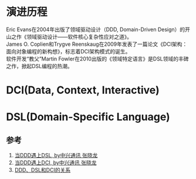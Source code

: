 # 演进历程
Eric Evans在2004年出版了领域驱动设计（DDD, Domain-Driven Design）的开山之作《领域驱动设计——软件核心复杂性应对之道》。  
James O. Coplien和Trygve Reenskaug在2009年发表了一篇论文《DCI架构：面向对象编程的新构想》，标志着DCI架构模式的诞生。  
软件开发“教父”Martin Fowler在2010出版的《领域特定语言》是DSL领域的丰碑之作，掀起DSL编程的热潮。  

# DCI(Data, Context, Interactive)

# DSL(Domain-Specific Language)


## 参考
1. [当DDD遇上DSL, by中兴通讯 张晓龙](https://www.itdks.com/course/detail?id=117467)
2. [当DDD遇上DCI, by中兴通讯 张晓龙](https://www.infoq.cn/video/yismdykMJiSSvCLcX3My?utm_source=related_read_bottom&utm_medium=article)
3. [DDD、DSL和DCI的关系](https://time.geekbang.org/column/article/183487)
